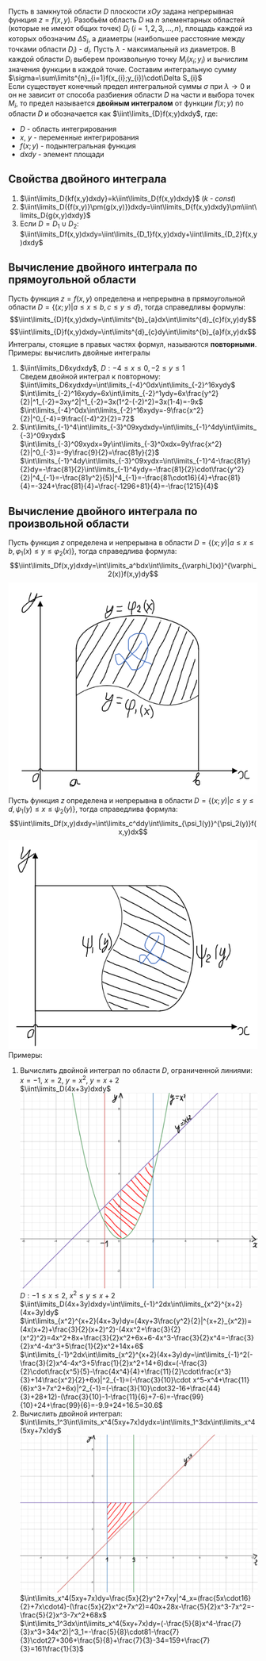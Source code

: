 Пусть в замкнутой области $D$ плоскости $xOy$ задана непрерывная функция $z=f(x,y)$. Разобьём область $D$ на $n$ элементарных областей (которые не имеют общих точек) $D_i$ ($i=1,2,3,...,n$), площадь каждой из которых обозначим $\Delta S_i$, а диаметры (наибольшее расстояние между точками области $D_i$) - $d_i$. Пусть $\lambda$ - максимальный из диаметров. В каждой области $D_i$ выберем произвольную точку $M_i(x_i;y_i)$ и вычислим значения функции в каждой точке. Составим интегральную сумму $\sigma=\sum\limits^{n}_{i=1}f(x_{i};y_{i})\cdot\Delta S_{i}$  
Если существует конечный предел интегральной суммы $σ$ при $λ→0$ и он не зависит от способа разбиения области $D$ на части и выбора точек $M_i$, то предел называется **двойным интегралом** от функции $f(x;y)$ по области $D$ и обозначается как $\iint\limits_{D}f(x;y)dxdy$, где:
- $D$ - область интегрирования
- $x$, $y$ - переменные интегрирования
- $f(x;y)$ - подынтегральная функция
- $dxdy$ - элемент площади
## Свойства двойного интеграла
1) $\iint\limits_D{kf(x,y)dxdy}=k\iint\limits_D{f(x,y)dxdy}$ ($k$ - $const$)
2) $\iint\limits_D({f(x,y)}\pm{g(x,y)})dxdy=\iint\limits_D{f(x,y)dxdy}\pm\iint\limits_D{g(x,y)dxdy}$
3) Если $D=D_1\cup D_2$: $\iint\limits_Df(x,y)dxdy=\iint\limits_{D_1}f(x,y)dxdy+\iint\limits_{D_2}f(x,y)dxdy$
## Вычисление двойного интеграла по прямоугольной области
Пусть функция $z=f(x,y)$ определена и непрерывна в прямоугольной области $D=\{(x;y)|a≤x≤b,c≤y≤d\}$, тогда справедливы формулы:$$\iint\limits_{D}f(x,y)dxdy=\int\limits^{b}_{a}dx\int\limits^{d}_{c}f(x,y)dy$$$$\iint\limits_{D}f(x,y)dxdy=\int\limits^{d}_{c}dy\int\limits^{b}_{a}f(x,y)dx$$ Интегралы, стоящие в правых частях формул, называются **повторными**.  
Примеры: вычислить двойные интегралы
1) $\iint\limits_D6xydxdy$, $D: -4\leq x \leq0, -2\leq y\leq1$  
	Сведем двойной интеграл к повторному:  
	$\iint\limits_D6xydxdy=\int\limits_{-4}^0dx\int\limits_{-2}^16xydy$  
	$\int\limits_{-2}^16xydy=6x\int\limits_{-2}^1ydy=6x\frac{y^2}{2}|^1_{-2}=3xy^2|^1_{-2}=3x(1^2-(-2)^2)=3x(1-4)=-9x$  
	$\int\limits_{-4}^0dx\int\limits_{-2}^16xydy=-9\frac{x^2}{2}|^0_{-4}=9\frac{(-4)^2}{2}=72$  
2) $\int\limits_{-1}^4\int\limits_{-3}^09xydxdy=\int\limits_{-1}^4dy\int\limits_{-3}^09xydx$  
	$\int\limits_{-3}^09xydx=9y\int\limits_{-3}^0xdx=9y\frac{x^2}{2}|^0_{-3}=-9y\frac{9}{2}=\frac{81y}{2}$  
	$\int\limits_{-1}^4dy\int\limits_{-3}^09xydx=\int\limits_{-1}^4-\frac{81y}{2}dy=-\frac{81}{2}\int\limits_{-1}^4ydy=-\frac{81}{2}\cdot\frac{y^2}{2}|^4_{-1}=-\frac{81y^2}{5}|^4_{-1}=-\frac{81\cdot16}{4}+\frac{81}{4}=-324+\frac{81}{4}=\frac{-1296+81}{4}=-\frac{1215}{4}$  
## Вычисление двойного интеграла по произвольной области
Пусть функция $z$ определена и непрерывна в области $D=\{(x;y)|a≤x≤b,\varphi_1(x)≤y≤\varphi_2(x)\}$, тогда справедлива формула:
$$\iint\limits_Df(x,y)dxdy=\int\limits_a^bdx\int\limits_{\varphi_1(x)}^{\varphi_2(x)}f(x,y)dy$$
![Криволинейная трапеция](../Pictures/08_01.%20Криволинейная%20трапеция.png)  
Пусть функция $z$ определена и непрерывна в области $D=\{(x;y)|c≤y≤d,\psi_1(y)≤x≤\psi_2(y)\}$, тогда справедлива формула:
$$\iint\limits_Df(x,y)dxdy=\int\limits_c^ddy\int\limits_{\psi_1(y)}^{\psi_2(y)}f(x,y)dx$$
![Криволинейная трапеция](../Pictures/08_02.%20Криволинейная%20трапеция.png)  
Примеры:  
1) Вычислить двойной интеграл по области $D$, ограниченной линиями: $x=-1$, $x=2$, $y=x^2$, $y=x+2$  
	$\iint\limits_D(4x+3y)dxdy$  
	![График для примера 1](../Pictures/08_03.%20График%20для%20примера%201.png)  
	$D: -1\leq x\leq2,\ x^2\leq y\leq x+2$
	$\iint\limits_D(4x+3y)dxdy=\int\limits_{-1}^2dx\int\limits_{x^2}^{x+2}(4x+3y)dy$  
	$\int\limits_{x^2}^{x+2}(4x+3y)dy=(4xy+3\frac{y^2}{2}|^{x+2}_{x^2})=(4x(x+2)+\frac{3}{2}(x+2)^2)-(4xx^2+\frac{3}{2}(x^2)^2)=4x^2+8x+\frac{3}{2}x^2+6x+6-4x^3-\frac{3}{2}x^4=-\frac{3}{2}x^4-4x^3+5\frac{1}{2}x^2+14x+6$  
	$\int\limits_{-1}^2dx\int\limits_{x^2}^{x+2}(4x+3y)dy=\int\limits_{-1}^2(-\frac{3}{2}x^4-4x^3+5\frac{1}{2}x^2+14+6)dx=(-\frac{3}{2}\cdot\frac{x^5}{5}-\frac{4x^4}{4}+\frac{11}{2}\cdot\frac{x^3}{3}+14\frac{x^2}{2}+6x)|^2_{-1}=(-\frac{3}{10}\cdot x^5-x^4+\frac{11}{6}x^3+7x^2+6x)|^2_{-1}=(-\frac{3}{10}\cdot32-16+\frac{44}{3}+28+12)-(\frac{3}{10}-1-\frac{11}{6}+7-6)=-\frac{99}{10}+24+\frac{99}{6}=-9.9+24+16.5=30.6$
2) Вычислить двойной интеграл:  
	$\int\limits_1^3\int\limits_x^4(5xy+7x)dydx=\int\limits_1^3dx\int\limits_x^4(5xy+7x)dy$  
	![График для примера 2](../Pictures/08_04.%20График%20для%20примера%202.png)  
	$\int\limits_x^4(5xy+7x)dy=\frac{5x}{2}y^2+7xy|^4_x=(frac{5x\cdot16}{2}+7x\cdot4)-(\frac{5x}{2}x^2+7x^2)=40x+28x-\frac{5}{2}x^3-7x^2=-\frac{5}{2}x^3-7x^2+68x$  
	$\int\limits_1^3dx\int\limits_x^4(5xy+7x)dy=(-\frac{5}{8}x^4-\frac{7}{3}x^3+34x^2)|^3_1=-\frac{5}{8}\cdot81-\frac{7}{3}\cdot27+306+\frac{5}{8}+\frac{7}{3}-34=159+\frac{7}{3}=161\frac{1}{3}$
